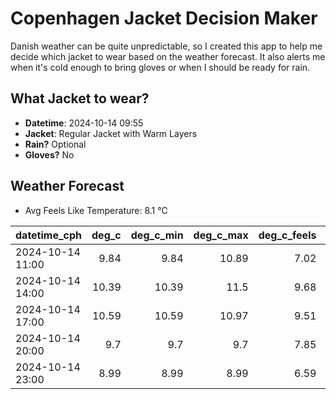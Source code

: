
# Copenhagen Jacket Decision Maker

Danish weather can be quite unpredictable, so I created this app to help me decide which jacket to wear based on the weather forecast. 
It also alerts me when it's cold enough to bring gloves or when I should be ready for rain.

## What Jacket to wear?

- **Datetime**: 2024-10-14 09:55
- **Jacket**: Regular Jacket with Warm Layers
- **Rain?** Optional
- **Gloves?** No

## Weather Forecast
- Avg Feels Like Temperature: 8.1 °C

| datetime_cph     |   deg_c |   deg_c_min |   deg_c_max |   deg_c_feels | weather   | wind   | rain   |
|:-----------------|--------:|------------:|------------:|--------------:|:----------|:-------|:-------|
| 2024-10-14 11:00 |    9.84 |        9.84 |       10.89 |          7.02 | Rain      | Medium | Low    |
| 2024-10-14 14:00 |   10.39 |       10.39 |       11.5  |          9.68 | Clouds    | Medium | None   |
| 2024-10-14 17:00 |   10.59 |       10.59 |       10.97 |          9.51 | Clouds    | Medium | None   |
| 2024-10-14 20:00 |    9.7  |        9.7  |        9.7  |          7.85 | Clouds    | Low    | None   |
| 2024-10-14 23:00 |    8.99 |        8.99 |        8.99 |          6.59 | Rain      | Low    | Low    |
        